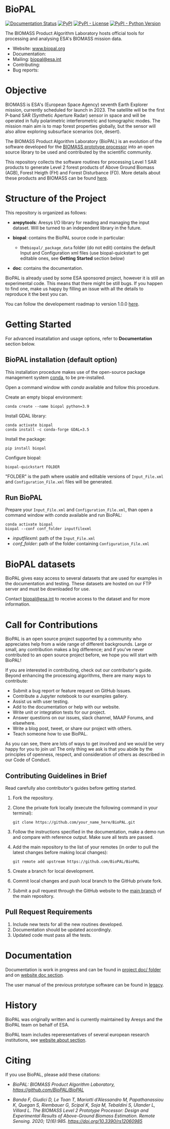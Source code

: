 # BioPAL

[![Documentation Status](https://readthedocs.org/projects/biopal/badge/?version=latest)](http://biopal.readthedocs.io/?badge=latest)
[![PyPI](https://img.shields.io/pypi/v/biopal)](https://pypi.org/project/biopal)
[![PyPI - License](https://img.shields.io/pypi/l/biopal)](https://pypi.org/project/biopal)
[![PyPI - Python Version](https://img.shields.io/pypi/pyversions/biopal)](https://pypi.org/project/biopal)


The BIOMASS Product Algorithm Laboratory hosts official tools for processing and analysing ESA\'s BIOMASS mission data.

-   Website: www.biopal.org
-   Documentation:
-   Mailing: <biopal@esa.int>
-   Contributing:
-   Bug reports:

# Objective

BIOMASS is ESA's (European Space Agency) seventh Earth Explorer mission, currently scheduled for launch in 2023. The satellite will be the first P-band SAR (Synthetic Aperture Radar) sensor in space and will be operated in fully polarimetric interferometric and tomographic modes. The mission main aim is to map forest properties globally, but the sensor will also allow exploring subsurface scenarios (ice, desert).

The BIOMASS Product Algorithm Laboratory (BioPAL) is an evolution of the software developed for the [BIOMASS prototype processor](https://www.mdpi.com/2072-4292/12/6/985) into an open source library to be used and contributed by the scientific community.

This repository collects the software routines for processing Level 1 SAR products to generate Level 2 forest products of Above Ground Biomass (AGB), Forest Heigth (FH) and Forest Disturbance (FD). More details about these products and BIOMASS can be found [here](https://www.mdpi.com/2072-4292/12/6/985).

# Structure of the Project

This repository is organized as follows:

-   **arepytools**: Aresys I/O library for reading and managing the input dataset. Will be turned to an independent library in the future.

-   **biopal**: contains the BioPAL source code in particular:

    -   the`biopal/_package_data` folder (do not edit) contains the default Input and Configuration xml files (use biopal-quickstart to get editable ones, see **Getting Started** section below)

-   **doc**: contains the documentation.

BioPAL is already used by some ESA sponsored project, however it is still an experimental code.
This means that there might be still bugs. If you happen to find one, make us happy by filling an issue with all the details to reproduce it the best you can.

You can follow the developement roadmap to version 1.0.0 [here](https://github.com/BioPAL/BioPAL/projects/2).


# Getting Started

For advanced insatallation and usage options, refer to **Documentation** section below.

## BioPAL installation (default option)
This installation procedure makes use of the open-source package management system [conda](https://docs.conda.io/projects/conda/en/latest/), to be pre-installed.

Open a command window with *conda* available and follow this procedure.

Create an empty biopal environment:

    conda create --name biopal python=3.9

Install GDAL library:

    conda activate biopal
    conda install -c conda-forge GDAL=3.5

Install the package:

    pip install biopal

Configure biopal:

    biopal-quickstart FOLDER

"FOLDER" is the path where usable and editable versions of `Input_File.xml` and `Configuration_File.xml` files will be generated.

## Run BioPAL

Prepare your `Input_File.xml` and `Configuration_File.xml`, than open a command window with *conda* available and run BioPAL:

    conda activate biopal
    biopal --conf conf_folder inputfilexml

* *inputfilexml*: path of the `Input_File.xml` 
* *conf_folder*:  path of the folder containing `Configuration_File.xml`


# BioPAL datasets

BioPAL gives easy access to several datasets that are used for examples in the documentation and testing. 
These datasets are hosted on our FTP server and must be downloaded for use. 

Contact <biopal@esa.int> to receive access to the dataset and for more information.


# Call for Contributions

BioPAL is an open source project supported by a community who appreciates help from a wide range of different backgrounds. Large or small, any contribution makes a big difference; and if you\'ve never contributed to an open source project before, we hope you will start with BioPAL!

If you are interested in contributing, check out our contributor\'s guide. Beyond enhancing the processing algorithms, there are many ways to contribute:

-   Submit a bug report or feature request on GitHub Issues.
-   Contribute a Jupyter notebook to our examples gallery.
-   Assist us with user testing.
-   Add to the documentation or help with our website.
-   Write unit or integration tests for our project.
-   Answer questions on our issues, slack channel, MAAP Forums, and elsewhere.
-   Write a blog post, tweet, or share our project with others.
-   Teach someone how to use BioPAL.

As you can see, there are lots of ways to get involved and we would be very happy for you to join us! The only thing we ask is that you abide by the principles of openness, respect, and consideration of others as described in our Code of Conduct.

## Contributing Guidelines in Brief

Read carefully also contributor\'s guides before getting started.

1.  Fork the repository.

2.  Clone the private fork locally (execute the following command in your terminal):

        git clone https://github.com/your_name_here/BioPAL.git

3.  Follow the instructions specified in the documentation, make a demo run and compare with reference output. Make sure all tests are passed.

4.  Add the main repository to the list of your remotes (in order to pull the latest changes before making local changes):

        git remote add upstream https://github.com/BioPAL/BioPAL

5.  Create a branch for local development.

6.  Commit local changes and push local branch to the GitHub private fork.

7.  Submit a pull request through the GitHub website to the [main branch](https://github.com/BioPAL/BioPAL/tree/main) of the main repository.

## Pull Request Requirements

1.  Include new tests for all the new routines developed.
2.  Documentation should be updated accordingly.
3.  Updated code must pass all the tests.

# Documentation

Documentation is work in progress and can be found in  [project doc/ folder](https://github.com/BioPAL/BioPAL/tree/main/doc) and on [website doc section](https://www.biopal.org/docs/).

The user manual of the previous prototype software can be found in [legacy](https://github.com/BioPAL/BioPAL/tree/main/doc/legacy/ARE-017082_BIOMASS_L2_User_Manual_[prototype_legacy].pdf).

# History

BioPAL was originally written and is currently maintained by Aresys and the BioPAL team on behalf of ESA.

BioPAL team includes reperesentatives of several european research institutions, see [website about section](https://www.biopal.org/about/).


# Citing

If you use BioPAL, please add these citations:

-   *BioPAL: BIOMASS Product Algorithm Laboratory, https://github.com/BioPAL/BioPAL*

-   *Banda F, Giudici D, Le Toan T, Mariotti d’Alessandro M, Papathanassiou K, Quegan S, Riembauer G, Scipal K, Soja M, Tebaldini S, Ulander L, Villard L. The BIOMASS Level 2 Prototype Processor: Design and Experimental Results of Above-Ground Biomass Estimation. Remote Sensing. 2020; 12(6):985. https://doi.org/10.3390/rs12060985*